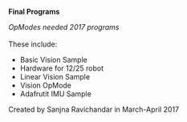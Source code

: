 <b>Final Programs</b>

<i>OpModes needed 2017 programs</i>
<br>
<br>
These include:
<ul>
  <li>Basic Vision Sample </li>
  <li>Hardware for 12/25 robot </li>
  <li>Linear Vision Sample </li>
  <li>Vision OpMode </li>
  <li>Adafrutit IMU Sample </li>
</ul>
Created by Sanjna Ravichandar in March-April 2017
